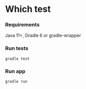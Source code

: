 # Which test

### Requirements
Java 11+, Gradle 6 or gradle-wrapper

### Run tests

    gradle test

### Run app

    gradle run
